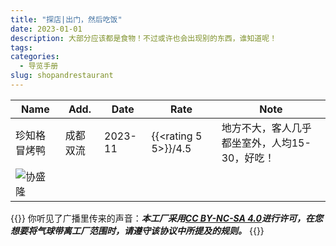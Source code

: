 ```yaml
---
title: "探店|出门，然后吃饭"
date: 2023-01-01
description: 大部分应该都是食物！不过或许也会出现别的东西，谁知道呢！
tags:
categories:
  - 导览手册
slug: shopandrestaurant
---
```

|Name|Add.|Date|Rate|Note|
|----|----|----|----|----|
|珍知格冒烤鸭|成都双流|2023-11|{{<rating 5 5>}}/4.5|地方不大，客人几乎都坐室外，人均15-30，好吃！
|![协盛隆]()




<style>
  blockquote {
    color: #2a4f43; /* 设置字体颜色 */
  }
</style>

{{<card>}}
你听见了广播里传来的声音：***本工厂采用[CC BY-NC-SA 4.0](https://creativecommons.org/licenses/by-nc-sa/4.0/deed.zh-hans)进行许可，在您想要将气球带离工厂范围时，请遵守该协议中所提及的规则。***
{{</card>}}
